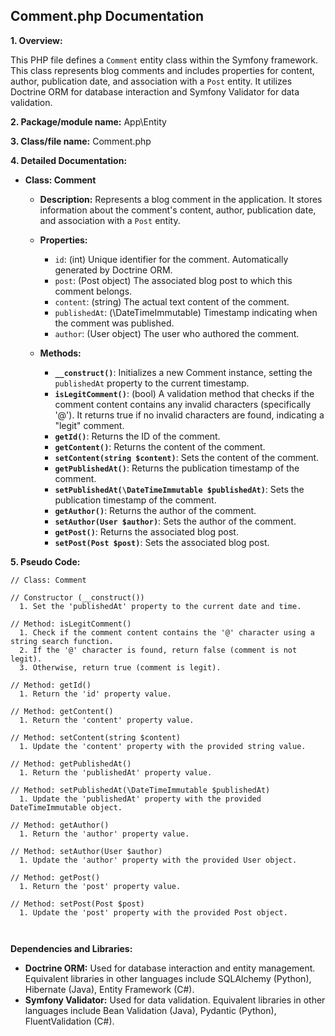 ## Comment.php Documentation

**1. Overview:**

This PHP file defines a `Comment` entity class within the Symfony framework. This class represents blog comments and includes properties for content, author, publication date, and association with a `Post` entity. It utilizes Doctrine ORM for database interaction and Symfony Validator for data validation.

**2. Package/module name:** App\Entity

**3. Class/file name:** Comment.php

**4. Detailed Documentation:**


* **Class: Comment**
    -  **Description:** Represents a blog comment in the application. It stores information about the comment's content, author, publication date, and association with a `Post` entity. 
    - **Properties:**
        - `id`: (int) Unique identifier for the comment. Automatically generated by Doctrine ORM.
        - `post`: (Post object) The associated blog post to which this comment belongs.
        - `content`: (string) The actual text content of the comment.
        - `publishedAt`: (\DateTimeImmutable) Timestamp indicating when the comment was published.
        - `author`: (User object) The user who authored the comment.

    - **Methods:**
        - **`__construct()`**: Initializes a new Comment instance, setting the `publishedAt` property to the current timestamp.
        - **`isLegitComment()`**:  (bool) A validation method that checks if the comment content contains any invalid characters (specifically '@'). It returns true if no invalid characters are found, indicating a "legit" comment. 
        - **`getId()`**: Returns the ID of the comment.
        - **`getContent()`**: Returns the content of the comment.
        - **`setContent(string $content)`**: Sets the content of the comment.
        - **`getPublishedAt()`**: Returns the publication timestamp of the comment.
        - **`setPublishedAt(\DateTimeImmutable $publishedAt)`**: Sets the publication timestamp of the comment.
        - **`getAuthor()`**: Returns the author of the comment.
        - **`setAuthor(User $author)`**: Sets the author of the comment.
        - **`getPost()`**: Returns the associated blog post.
        - **`setPost(Post $post)`**: Sets the associated blog post.



**5. Pseudo Code:**

```
// Class: Comment

// Constructor (__construct())
  1. Set the 'publishedAt' property to the current date and time.

// Method: isLegitComment()
  1. Check if the comment content contains the '@' character using a string search function.
  2. If the '@' character is found, return false (comment is not legit).
  3. Otherwise, return true (comment is legit).

// Method: getId()
  1. Return the 'id' property value.

// Method: getContent()
  1. Return the 'content' property value.

// Method: setContent(string $content)
  1. Update the 'content' property with the provided string value.

// Method: getPublishedAt()
  1. Return the 'publishedAt' property value.

// Method: setPublishedAt(\DateTimeImmutable $publishedAt)
  1. Update the 'publishedAt' property with the provided DateTimeImmutable object.

// Method: getAuthor()
  1. Return the 'author' property value.

// Method: setAuthor(User $author)
  1. Update the 'author' property with the provided User object.

// Method: getPost()
  1. Return the 'post' property value.

// Method: setPost(Post $post)
  1. Update the 'post' property with the provided Post object.



```


**Dependencies and Libraries:**

* **Doctrine ORM:** Used for database interaction and entity management. Equivalent libraries in other languages include SQLAlchemy (Python), Hibernate (Java), Entity Framework (C#).
* **Symfony Validator:** Used for data validation.  Equivalent libraries in other languages include Bean Validation (Java), Pydantic (Python), FluentValidation (C#).



